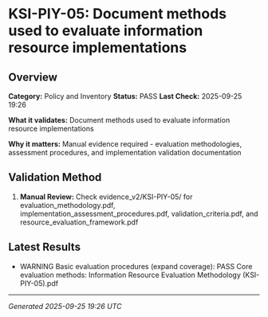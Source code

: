 # KSI-PIY-05: Document methods used to evaluate information resource implementations

## Overview

**Category:** Policy and Inventory
**Status:** PASS
**Last Check:** 2025-09-25 19:26

**What it validates:** Document methods used to evaluate information resource implementations

**Why it matters:** Manual evidence required - evaluation methodologies, assessment procedures, and implementation validation documentation

## Validation Method

1. **Manual Review:** Check evidence_v2/KSI-PIY-05/ for evaluation_methodology.pdf, implementation_assessment_procedures.pdf, validation_criteria.pdf, and resource_evaluation_framework.pdf

## Latest Results

- WARNING Basic evaluation procedures (expand coverage): PASS Core evaluation methods: Information Resource Evaluation Methodology (KSI-PIY-05).pdf

---
*Generated 2025-09-25 19:26 UTC*